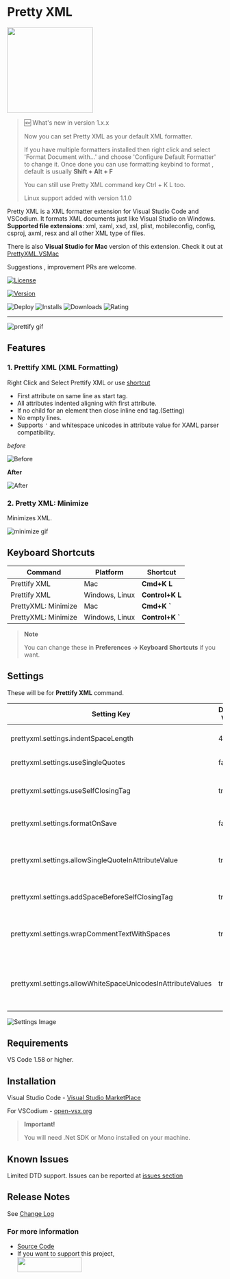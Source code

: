 # Pretty XML

<img src='./images/logo.png' width='200' height='200' />  

> 🆕 What's new in version 1.x.x 
>
> Now you can set Pretty XML as your default XML formatter.  
> 
> If you have multiple formatters installed then right click and select 'Format Document with...' and choose 'Configure Default Formatter' to change it.
> Once done you can use formatting keybind to format , default is usually **Shift + Alt + F**  
> 
> You can still use Pretty XML command key Ctrl + K L too.
>
> Linux support added with version 1.1.0

Pretty XML is a XML formatter extension for Visual Studio Code and VSCodium. It formats XML documents just like Visual Studio on Windows.
**Supported file extensions**: xml, xaml, xsd, xsl, plist, mobileconfig, config, csproj, axml, resx and all other XML type of files.

There is also **Visual Studio for Mac** version of this extension. Check it out at [PrettyXML.VSMac](https://github.com/pmahend1/PrettyXML.VSMac)

Suggestions , improvement PRs are welcome.

[![License](https://img.shields.io/github/license/pmahend1/PrettyXML?style=flat-square&label=License)](https://choosealicense.com/licenses/mit/)

[![Version](https://vsmarketplacebadge.apphb.com/version/PrateekMahendrakar.PrettyXML.svg?logo=visual-studio-code&style=for-the-badge)](https://marketplace.visualstudio.com/items?itemName=PrateekMahendrakar.prettyxml)

![Deploy](https://img.shields.io/github/workflow/status/pmahend1/prettyxml/Deploy%20CI?color=brightgreen&label=Deploy%20CI&style=flat-square&logo=github) ![Installs](https://vsmarketplacebadge.apphb.com/installs/PrateekMahendrakar.PrettyXML.svg?style=flat-square&label=Installs&logo=data:img/png:images/logo.png) ![Downloads](https://vsmarketplacebadge.apphb.com/downloads/PrateekMahendrakar.PrettyXML.svg?style=flat-square&label=Downloads) ![Rating](https://vsmarketplacebadge.apphb.com/rating-star/PrateekMahendrakar.PrettyXML.svg?style=flat-square&label=Rating)

---

![prettify gif](./images/Prettify.gif)

## Features

### 1. Prettify XML (XML Formatting)

Right Click and Select Prettify XML or use [shortcut](#keyboard-shortcuts)

- First attribute on same line as start tag.
- All attributes indented aligning with first attribute.
- If no child for an element then close inline end tag.(Setting)
- No empty lines.
- Supports `'` and whitespace unicodes in attribute value for XAML parser compatibility.

_before_

![Before](./images/before.png)

**After**

![After](./images/after.png)

### 2. Pretty XML: Minimize

Minimizes XML.

![minimize gif](./images/Minimize.gif)

## Keyboard Shortcuts

| Command             | Platform       | Shortcut         |
| ------------------- | -------------- | ---------------- |
| Prettify XML        | Mac            | **Cmd+K L**      |
| Prettify XML        | Windows, Linux | **Control+K L**  |
| PrettyXML: Minimize | Mac            | **Cmd+K \`**     |
| PrettyXML: Minimize | Windows, Linux | **Control+K \`** |

> **Note**
>
> You can change these in **Preferences → Keyboard Shortcuts** if you want.

## Settings

These will be for **Prettify XML** command.

| Setting Key                                                 | Default Value | Description                                     |
| ----------------------------------------------------------- | ------------- | ----------------------------------------------- |
| prettyxml.settings.indentSpaceLength                        | 4             | No. of spaces for indentation.                  |
| prettyxml.settings.useSingleQuotes                          | false         | Use ' instead of \"                             |
| prettyxml.settings.useSelfClosingTag                        | true          | If no child nodes then self closing tag />      |
| prettyxml.settings.formatOnSave                             | false         | Enable format on save                           |
| prettyxml.settings.allowSingleQuoteInAttributeValue         | true          | Allows ' in attribute values instead of \&apos; |
| prettyxml.settings.addSpaceBeforeSelfClosingTag             | true          | Adds space before self closing tag              |
| prettyxml.settings.wrapCommentTextWithSpaces                | true          | Wraps comment text with a single space          |
| prettyxml.settings.allowWhiteSpaceUnicodesInAttributeValues | true          | Allows white space unicodes in attribute values |

![Settings Image](./images/settings.png)

## Requirements

VS Code 1.58 or higher.

## Installation

Visual Studio Code - [Visual Studio MarketPlace](https://marketplace.visualstudio.com/items?itemName=PrateekMahendrakar.prettyxml)

For VSCodium - [open-vsx.org](https://open-vsx.org/extension/PrateekMahendrakar/prettyxml)

> **Important!**
>
> You will need .Net SDK or Mono installed on your machine.

## Known Issues

Limited DTD support.
Issues can be reported at [issues section](https://github.com/pmahend1/PrettyXML/issues)

## Release Notes

See [Change Log](./CHANGELOG.md)

### For more information

- [Source Code](https://github.com/pmahend1/prettyxml)
- If you want to support this project,  
[<img src="https://cdn.buymeacoffee.com/buttons/v2/default-blue.png" width="150" height="35" />](https://www.buymeacoffee.com/pmahend1)

